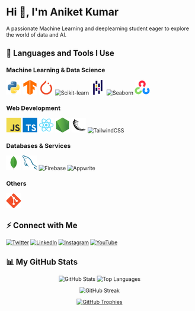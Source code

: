 # Hi 👋, I'm Aniket Kumar

A passionate Machine Learning and deeplearning student eager to explore the world of data and AI.

## 🚀 Languages and Tools I Use

### Machine Learning & Data Science

<img src="https://raw.githubusercontent.com/devicons/devicon/master/icons/python/python-original.svg" alt="Python" width="40" height="40"/> <img src="https://raw.githubusercontent.com/devicons/devicon/master/icons/tensorflow/tensorflow-original.svg" alt="TensorFlow" width="40" height="40"/> <img src="https://raw.githubusercontent.com/devicons/devicon/master/icons/pytorch/pytorch-original.svg" alt="PyTorch" width="40" height="40"/> <img src="https://upload.wikimedia.org/wikipedia/commons/0/05/Scikit_learn_logo_small.svg" alt="Scikit-learn" width="40" height="40"/> <img src="https://raw.githubusercontent.com/devicons/devicon/master/icons/pandas/pandas-original.svg" alt="Pandas" width="40" height="40"/> <img src="https://seaborn.pydata.org/_static/logo-wide-lightbg.svg" alt="Seaborn" width="40" height="40"/> <img src="https://raw.githubusercontent.com/devicons/devicon/master/icons/opencv/opencv-original.svg" alt="OpenCV" width="40" height="40"/>

### Web Development

<img src="https://raw.githubusercontent.com/devicons/devicon/master/icons/javascript/javascript-original.svg" alt="JavaScript" width="40" height="40"/> <img src="https://raw.githubusercontent.com/devicons/devicon/master/icons/typescript/typescript-original.svg" alt="TypeScript" width="40" height="40"/> <img src="https://raw.githubusercontent.com/devicons/devicon/master/icons/react/react-original.svg" alt="React" width="40" height="40"/> <img src="https://raw.githubusercontent.com/devicons/devicon/master/icons/nodejs/nodejs-original.svg" alt="Node.js" width="40" height="40"/> <img src="https://raw.githubusercontent.com/devicons/devicon/master/icons/flask/flask-original.svg" alt="Flask" width="40" height="40"/> <img src="https://www.vectorlogo.zone/logos/tailwindcss/tailwindcss-icon.svg" alt="TailwindCSS" width="40" height="40"/>

### Databases & Services

<img src="https://raw.githubusercontent.com/devicons/devicon/master/icons/mongodb/mongodb-original.svg" alt="MongoDB" width="40" height="40"/> <img src="https://raw.githubusercontent.com/devicons/devicon/master/icons/mysql/mysql-original.svg" alt="MySQL" width="40" height="40"/> <img src="https://www.vectorlogo.zone/logos/firebase/firebase-icon.svg" alt="Firebase" width="40" height="40"/> <img src="https://www.vectorlogo.zone/logos/appwriteio/appwriteio-icon.svg" alt="Appwrite" width="40" height="40"/>

### Others

<img src="https://raw.githubusercontent.com/devicons/devicon/master/icons/git/git-original.svg" alt="Git" width="40" height="40"/>

## ⚡️ Connect with Me

[![Twitter](https://img.shields.io/badge/Twitter-1DA1F2?style=for-the-badge&logo=twitter&logoColor=white)](https://twitter.com/AniketKuma17903) [![LinkedIn](https://img.shields.io/badge/LinkedIn-0077B5?style=for-the-badge&logo=linkedin&logoColor=white)](https://www.linkedin.com/in/aniket-kumar-59764025b/) [![Instagram](https://img.shields.io/badge/Instagram-E4405F?style=for-the-badge&logo=instagram&logoColor=white)](https://www.instagram.com/threatthriver) [![YouTube](https://img.shields.io/badge/YouTube-FF0000?style=for-the-badge&logo=youtube&logoColor=white)](https://www.youtube.com/@threatthriver)

## 📊 My GitHub Stats

<p align="center">
  <img src="https://github-readme-stats.vercel.app/api?username=threatthriver&show_icons=true&locale=en" alt="GitHub Stats" />
  <img src="https://github-readme-stats.vercel.app/api/top-langs?username=threatthriver&show_icons=true&locale=en&layout=compact" alt="Top Languages" />
</p>

<p align="center">
  <img src="https://github-readme-streak-stats.herokuapp.com/?user=threatthriver" alt="GitHub Streak" />
</p>

<p align="center">
  <a href="https://github.com/ryo-ma/github-profile-trophy">
    <img src="https://github-profile-trophy.vercel.app/?username=threatthriver" alt="GitHub Trophies" />
  </a>
</p>

